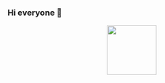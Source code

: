 ### Hi everyone 👋
<div id="header" align="center">
  <img src="[https://drive.google.com/file/d/18qwkNE0PhOvcTw6j1-N4Lpif3nMub2Wd/view?usp=sharing]" width="100"/>
</div>
<!--
**ThinhPham24/ThinhPham24** is a ✨ _special_ ✨ repository because its `README.md` (this file) appears on your GitHub profile.

Here are some ideas to get you started:

- 🔭 I’m currently working on ...
- 🌱 I’m currently learning ...
- 👯 I’m looking to collaborate on ...
- 🤔 I’m looking for help with ...
- 💬 Ask me about ...
- 📫 How to reach me: ...
- 😄 Pronouns: ...
- ⚡ Fun fact: ...
-->
